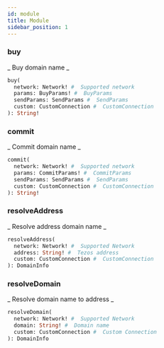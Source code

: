 ```yaml
---
id: module
title: Module
sidebar_position: 1
---
```


### buy 

_ Buy domain name _

```graphql
buy(
  network: Network! #  Supported network 
  params: BuyParams! #  BuyParams 
  sendParams: SendParams #  SendParams 
  custom: CustomConnection #  CustomConnection 
): String!
```

### commit 

_ Commit domain name _

```graphql
commit(
  network: Network! #  Supported network 
  params: CommitParams! #  CommitParams 
  sendParams: SendParams #  SendParams 
  custom: CustomConnection #  CustomConnection 
): String!
```

### resolveAddress 

_ Resolve address domain name _

```graphql
resolveAddress(
  network: Network! #  Supported Network 
  address: String! #  Tezos address 
  custom: CustomConnection #  CustomConnection 
): DomainInfo
```

### resolveDomain 

_ Resolve domain name to address _

```graphql
resolveDomain(
  network: Network! #  Supported Network 
  domain: String! #  Domain name 
  custom: CustomConnection #  Custom Connection 
): DomainInfo
```

